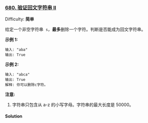 ### [680\. 验证回文字符串 Ⅱ](https://leetcode-cn.com/problems/valid-palindrome-ii/)

Difficulty: **简单**

给定一个非空字符串  `s`，**最多**删除一个字符。判断是否能成为回文字符串。

**示例 1:**

```
输入: "aba"
输出: True
```

**示例 2:**

```
输入: "abca"
输出: True
解释: 你可以删除c字符。
```

**注意:**

1.  字符串只包含从 a-z 的小写字母。字符串的最大长度是 50000。

#### Solution
